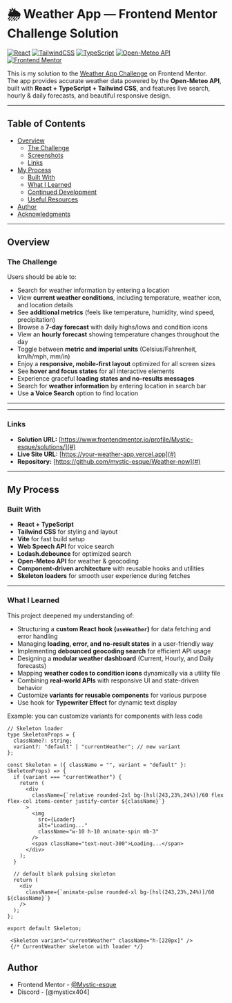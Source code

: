 # 🌦️ Weather App — Frontend Mentor Challenge Solution

[![React](https://img.shields.io/badge/React-18.x-blue?logo=react)](https://reactjs.org/)
[![TailwindCSS](https://img.shields.io/badge/TailwindCSS-3.x-38B2AC?logo=tailwind-css)](https://tailwindcss.com/)
[![TypeScript](https://img.shields.io/badge/TypeScript-5.x-3178C6?logo=typescript)](https://www.typescriptlang.org/)
[![Open-Meteo API](https://img.shields.io/badge/API-Open%20Meteo-0F172A)](https://open-meteo.com/)
[![Frontend Mentor](https://img.shields.io/badge/Challenge-Frontend%20Mentor-F74780)](https://www.frontendmentor.io/challenges/weather-app-K1FhddVm49)

This is my solution to the [Weather App Challenge](https://www.frontendmentor.io/challenges/weather-app-K1FhddVm49) on Frontend Mentor.  
The app provides accurate weather data powered by the **Open-Meteo API**, built with **React + TypeScript + Tailwind CSS**, and features live search, hourly & daily forecasts, and beautiful responsive design.

---

##  Table of Contents

- [Overview](#overview)
  - [The Challenge](#the-challenge)
  - [Screenshots](#screenshots)
  - [Links](#links)
- [My Process](#my-process)
  - [Built With](#built-with)
  - [What I Learned](#what-i-learned)
  - [Continued Development](#continued-development)
  - [Useful Resources](#useful-resources)
- [Author](#author)
- [Acknowledgments](#acknowledgments)

---

##  Overview

### The Challenge

Users should be able to:

- Search for weather information by entering a location  
- View **current weather conditions**, including temperature, weather icon, and location details  
- See **additional metrics** (feels like temperature, humidity, wind speed, precipitation)  
- Browse a **7-day forecast** with daily highs/lows and condition icons  
- View an **hourly forecast** showing temperature changes throughout the day  
- Toggle between **metric and imperial units** (Celsius/Fahrenheit, km/h/mph, mm/in)  
- Enjoy a **responsive, mobile-first layout** optimized for all screen sizes  
- See **hover and focus states** for all interactive elements  
- Experience graceful **loading states and no-results messages**
- Search for **weather information** by entering location in search bar 
- Use  **a Voice Search** option to find location

---



---

###  Links

- **Solution URL:** [https://www.frontendmentor.io/profile/Mystic-esque/solutions/](#)
- **Live Site URL:** [https://your-weather-app.vercel.app](#)
- **Repository:** [https://github.com/mystic-esque/Weather-now](#)

---

##  My Process

###  Built With

-  **React + TypeScript**
-  **Tailwind CSS** for styling and layout
-  **Vite** for fast build setup
- **Web Speech API** for voice search
-  **Lodash.debounce** for optimized search
-  **Open-Meteo API** for weather & geocoding
-  **Component-driven architecture** with reusable hooks and utilities
- **Skeleton loaders** for smooth user experience during fetches

---

###  What I Learned

This project deepened my understanding of:

- Structuring a **custom React hook (`useWeather`)** for data fetching and error handling  
- Managing **loading, error, and no-result states** in a user-friendly way  
- Implementing **debounced geocoding search** for efficient API usage  
- Designing a **modular weather dashboard** (Current, Hourly, and Daily forecasts)  
- Mapping **weather codes to condition icons** dynamically via a utility file  
- Combining **real-world APIs** with responsive UI and state-driven behavior 
- Customize **variants for reusable components** for various purpose
- Use hook for **Typewriter Effect** for dynamic text display


Example: you can customize variants for components with less code
```tsx
// Skeleton loader
type SkeletonProps = {
  className?: string;
  variant?: "default" | "currentWeather"; // new variant
};

const Skeleton = ({ className = "", variant = "default" }: SkeletonProps) => {
  if (variant === "currentWeather") {
    return (
      <div
        className={`relative rounded-2xl bg-[hsl(243,23%,24%)]/60 flex flex-col items-center justify-center ${className}`}
      >
        <img
          src={Loader}
          alt="Loading..."
          className="w-10 h-10 animate-spin mb-3"
        />
        <span className="text-neut-300">Loading...</span>
      </div>
    );
  }

  // default blank pulsing skeleton
  return (
    <div
      className={`animate-pulse rounded-xl bg-[hsl(243,23%,24%)]/60 ${className}`}
    />
  );
};

export default Skeleton;
```
```tsx
 <Skeleton variant="currentWeather" className="h-[220px]" />
 {/* CurrentWeather skeleton with loader */}
 ```

 
## Author

- Frontend Mentor - [@Mystic-esque](https://www.frontendmentor.io/profile/Mystic-esque)
- Discord - [@mysticx404]
